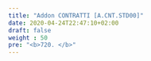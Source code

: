 ```yaml
---
title: "Addon CONTRATTI [A.CNT.STD00]"
date: 2020-04-24T22:47:10+02:00
draft: false
weight : 50
pre: "<b>720. </b>"
---
```

